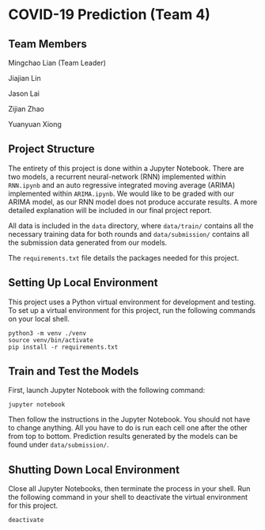 # COVID-19 Prediction (Team 4)

## Team Members
Mingchao Lian (Team Leader)

Jiajian Lin

Jason Lai

Zijian Zhao

Yuanyuan Xiong

## Project Structure

The entirety of this project is done within a Jupyter Notebook. There are two models, a recurrent neural-network (RNN) implemented within `RNN.ipynb` and an auto regressive integrated moving average (ARIMA) implemented within `ARIMA.ipynb`. We would like to be graded with our ARIMA model, as our RNN model does not produce accurate results. A more detailed explanation will be included in our final project report.

All data is included in the `data` directory, where `data/train/` contains all the necessary training data for both rounds and `data/submission/` contains all the submission data generated from our models.

The `requirements.txt` file details the packages needed for this project. 

## Setting Up Local Environment

This project uses a Python virtual environment for development and testing. To set up a virtual environment for this project, run the following commands on your local shell.

```
python3 -m venv ./venv
source venv/bin/activate
pip install -r requirements.txt
```

## Train and Test the Models

First, launch Jupyter Notebook with the following command:

```
jupyter notebook
```

Then follow the instructions in the Jupyter Notebook. You should not have to change anything. All you have to do is run each cell one after the other from top to bottom. Prediction results generated by the models can be found under `data/submission/`.

## Shutting Down Local Environment

Close all Jupyter Notebooks, then terminate the process in your shell. Run the following command in your shell to deactivate the virtual environment for this project.

```
deactivate
```

